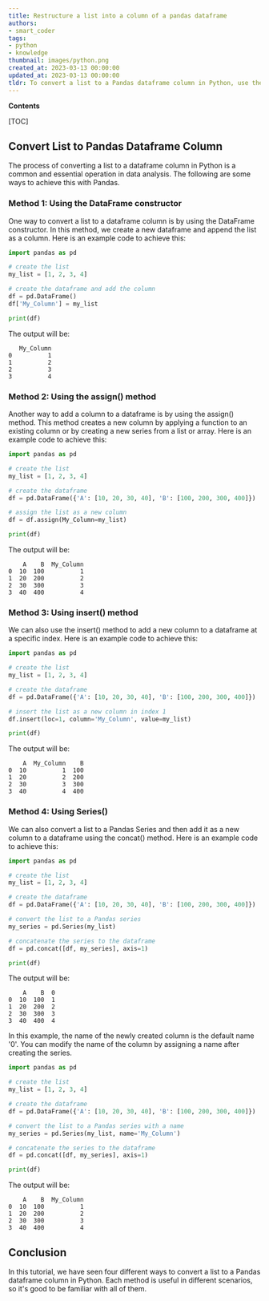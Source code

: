```yaml
---
title: Restructure a list into a column of a pandas dataframe
authors:
- smart_coder
tags:
- python
- knowledge
thumbnail: images/python.png
created_at: 2023-03-13 00:00:00
updated_at: 2023-03-13 00:00:00
tldr: To convert a list to a Pandas dataframe column in Python, use the following code df[`column\_name`] = pd.Series(list\_name).
---
```


**Contents**

[TOC]

## Convert List to Pandas Dataframe Column

The process of converting a list to a dataframe column in Python is a common and essential operation in data analysis. The following are some ways to achieve this with Pandas.

### Method 1: Using the DataFrame constructor

One way to convert a list to a dataframe column is by using the DataFrame constructor. In this method, we create a new dataframe and append the list as a column. Here is an example code to achieve this:

```python
import pandas as pd

# create the list
my_list = [1, 2, 3, 4]

# create the dataframe and add the column
df = pd.DataFrame()
df['My_Column'] = my_list

print(df)
```

The output will be:

```
   My_Column
0          1
1          2
2          3
3          4
```

### Method 2: Using the assign() method

Another way to add a column to a dataframe is by using the assign() method. This method creates a new column by applying a function to an existing column or by creating a new series from a list or array. Here is an example code to achieve this:

```python
import pandas as pd

# create the list
my_list = [1, 2, 3, 4]

# create the dataframe
df = pd.DataFrame({'A': [10, 20, 30, 40], 'B': [100, 200, 300, 400]})

# assign the list as a new column
df = df.assign(My_Column=my_list)

print(df)
```

The output will be:

```
    A    B  My_Column
0  10  100          1
1  20  200          2
2  30  300          3
3  40  400          4
```

### Method 3: Using insert() method

We can also use the insert() method to add a new column to a dataframe at a specific index. Here is an example code to achieve this:

```python
import pandas as pd

# create the list
my_list = [1, 2, 3, 4]

# create the dataframe
df = pd.DataFrame({'A': [10, 20, 30, 40], 'B': [100, 200, 300, 400]})

# insert the list as a new column in index 1
df.insert(loc=1, column='My_Column', value=my_list)

print(df)
```

The output will be:

```
    A  My_Column    B
0  10          1  100
1  20          2  200
2  30          3  300
3  40          4  400
```

### Method 4: Using Series()

We can also convert a list to a Pandas Series and then add it as a new column to a dataframe using the concat() method. Here is an example code to achieve this:

```python
import pandas as pd

# create the list
my_list = [1, 2, 3, 4]

# create the dataframe
df = pd.DataFrame({'A': [10, 20, 30, 40], 'B': [100, 200, 300, 400]})

# convert the list to a Pandas series
my_series = pd.Series(my_list)

# concatenate the series to the dataframe
df = pd.concat([df, my_series], axis=1)

print(df)
```

The output will be:

```
    A    B  0
0  10  100  1
1  20  200  2
2  30  300  3
3  40  400  4
```

In this example, the name of the newly created column is the default name '0'. You can modify the name of the column by assigning a name after creating the series.

```python
import pandas as pd

# create the list
my_list = [1, 2, 3, 4]

# create the dataframe
df = pd.DataFrame({'A': [10, 20, 30, 40], 'B': [100, 200, 300, 400]})

# convert the list to a Pandas series with a name
my_series = pd.Series(my_list, name='My_Column')

# concatenate the series to the dataframe
df = pd.concat([df, my_series], axis=1)

print(df)
```

The output will be:

```
    A    B  My_Column
0  10  100          1
1  20  200          2
2  30  300          3
3  40  400          4
```

## Conclusion

In this tutorial, we have seen four different ways to convert a list to a Pandas dataframe column in Python. Each method is useful in different scenarios, so it's good to be familiar with all of them.
